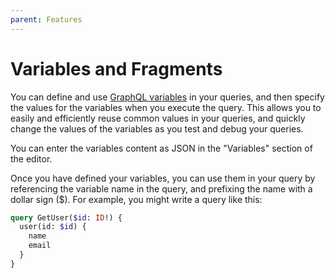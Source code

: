 ```yaml
---
parent: Features
---
```


# Variables and Fragments

You can define and use [GraphQL variables](https://graphql.org/learn/queries/#variables) in your queries, and then specify the values for the variables when you execute the query. This allows you to easily and efficiently reuse common values in your queries, and quickly change the values of the variables as you test and debug your queries.

You can enter the variables content as JSON in the "Variables" section of the editor.

Once you have defined your variables, you can use them in your query by referencing the variable name in the query, and prefixing the name with a dollar sign ($). For example, you might write a query like this:

```graphql
query GetUser($id: ID!) {
  user(id: $id) {
    name
    email
  }
}
```
